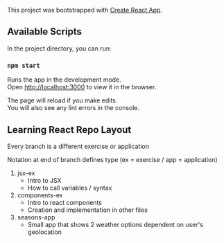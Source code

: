 This project was bootstrapped with [Create React App](https://github.com/facebook/create-react-app).

## Available Scripts

In the project directory, you can run:

### `npm start`

Runs the app in the development mode.<br />
Open [http://localhost:3000](http://localhost:3000) to view it in the browser.

The page will reload if you make edits.<br />
You will also see any lint errors in the console.

## Learning React Repo Layout
<p>Every branch is a different exercise or application</p>
<p>Notation at end of branch defines type (ex = exercise / app = application)</p>
<ol>
    <li>
        <span className='list-header'>jsx-ex</span>
        <ul>
            <li>Intro to JSX</li>
            <li>How to call variables / syntax</li>
        </ul>
    </li>
    <li>
    <span className='list-header'>components-ex</span>
    <ul>
        <li>Intro to react components</li>
        <li>Creation and implementation in other files</li>
    </ul>
</li>
    <li>
        <span className='list-header'>seasons-app</span>
        <ul>
            <li>Small app that shows 2 weather options dependent on user's geolocation</li>
        </ul>
    </li>
</ol>
</div>
</div>